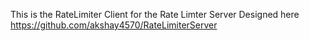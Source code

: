 This is the RateLimiter Client for the Rate Limter Server Designed here https://github.com/akshay4570/RateLimiterServer
